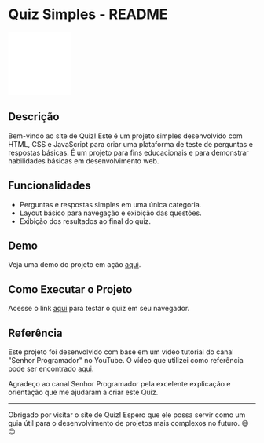 # Quiz Simples - README

![Quiz Logo](imagens/quiz_readme.png)

## Descrição

Bem-vindo ao site de Quiz! Este é um projeto simples desenvolvido com HTML, CSS e JavaScript para criar uma plataforma de teste de perguntas e respostas básicas. É um projeto para fins educacionais e para demonstrar habilidades básicas em desenvolvimento web.

## Funcionalidades

- Perguntas e respostas simples em uma única categoria.
- Layout básico para navegação e exibição das questões.
- Exibição dos resultados ao final do quiz.

## Demo

Veja uma demo do projeto em ação [aqui](https://analeopoldino.github.io/Quiz/).

## Como Executar o Projeto

Acesse o link [aqui](https://analeopoldino.github.io/Quiz/) para testar o quiz em seu navegador.

## Referência

Este projeto foi desenvolvido com base em um vídeo tutorial do canal "Senhor Programador" no YouTube. O vídeo que utilizei como referência pode ser encontrado [aqui](https://youtu.be/IV34pOplBsY).

Agradeço ao canal Senhor Programador pela excelente explicação e orientação que me ajudaram a criar este Quiz.

---

Obrigado por visitar o site de Quiz! Espero que ele possa servir como um guia útil para o desenvolvimento de projetos mais complexos no futuro. 😄😊
